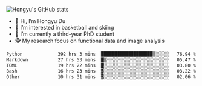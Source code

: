 ![Hongyu's GitHub stats](https://github-readme-stats.vercel.app/api?username=HongyuDu2&count_private=true&show_icons=true&theme=dracula)


- 👋 Hi, I’m Hongyu Du
- 💪 I’m interested in basketball and skiing
- 🌱 I’m currently a third-year PhD student
- 🕵 My research focus on functional data and image analysis

<!--START_SECTION:waka-->

```txt
Python             392 hrs 3 mins  ███████████████████▒░░░░░   76.94 %
Markdown           27 hrs 53 mins  █▒░░░░░░░░░░░░░░░░░░░░░░░   05.47 %
TOML               19 hrs 22 mins  █░░░░░░░░░░░░░░░░░░░░░░░░   03.80 %
Bash               16 hrs 23 mins  ▓░░░░░░░░░░░░░░░░░░░░░░░░   03.22 %
Other              10 hrs 31 mins  ▓░░░░░░░░░░░░░░░░░░░░░░░░   02.06 %
```

<!--END_SECTION:waka-->

<!---
HongyuDu2/HongyuDu2 is a ✨ special ✨ repository because its `README.md` (this file) appears on your GitHub profile.
You can click the Preview link to take a look at your changes.
--->
